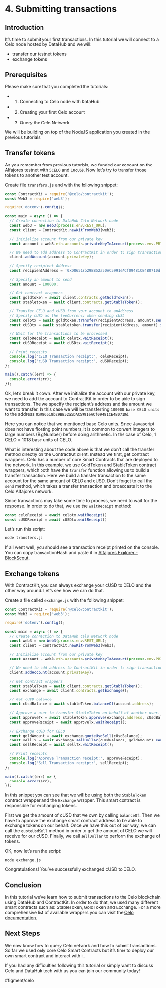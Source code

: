 # 4. Submitting transactions
## Introduction
It’s time to submit your first transactions. In this tutorial we will connect to a Celo node hosted by DataHub and we will:
* transfer our testnet tokens
* exchange tokens

## Prerequisites
Please make sure that you completed the tutorials:
* 1. Connecting to Celo node with DataHub
* 2. Creating your first Celo account
* 3. Query the Celo Network

We will be building on top of the NodeJS application you created in the previous tutorials.

## Transfer tokens
As you remember from previous tutorials, we funded our account on the Alfajores testnet with `5CELO` and `10cUSD`. Now let’s try to transfer those tokens to another test account.

Create file `transfers.js` and with the following snippet:

```javascript
const ContractKit = require('@celo/contractkit');
const Web3 = require('web3');

require('dotenv').config();

const main = async () => {
  // Create connection to DataHub Celo Network node
  const web3 = new Web3(process.env.REST_URL);
  const client = ContractKit.newKitFromWeb3(web3);

  // Initialize account from our private key
  const account = web3.eth.accounts.privateKeyToAccount(process.env.PRIVATE_KEY);

  // We need to add address to ContractKit in order to sign transactions
  client.addAccount(account.privateKey);

  // Specify recipient Address
  const recipientAddress = '0xD86518b29BB52a5DAC5991eACf09481CE4B0710d';

  // Specify an amount to send
  const amount = 100000;

  // Get contract wrappers
  const goldtoken = await client.contracts.getGoldToken();
  const stabletoken = await client.contracts.getStableToken();

  // Transfer CELO and cUSD from your account to anAddress
  // Specify cUSD as the feeCurrency when sending cUSD
  const celotx = await goldtoken.transfer(recipientAddress, amount).send({from: account.address});
  const cUSDtx = await stabletoken.transfer(recipientAddress, amount).send({from: account.address, feeCurrency: stabletoken.address});

  // Wait for the transactions to be processed
  const celoReceipt = await celotx.waitReceipt();
  const cUSDReceipt = await cUSDtx.waitReceipt();

  // Print receipts
  console.log('CELO Transaction receipt:', celoReceipt);
  console.log('cUSD Transaction receipt:', cUSDReceipt);
};

main().catch((err) => {
  console.error(err);
});
```

Ok, let’s break it down.
After we initialize the account with our private key, we need to add the account to ContractKit in order to be able to sign transactions. The we specify the recipient’s address and the amount we want to transfer. In this case we will be transferring `100000 base CELO units` to the address `0xD86518b29BB52a5DAC5991eACf09481CE4B0710d`. 

Here you can notice that we mentioned base Celo units. Since Javascript does not have floating point numbers, it is common to convert integers to large numbers (BigNumber) before doing arithmetic. In the case of Celo, 1 CELO = 1018 base units of CELO.

What is interesting about the code above is that we don’t call the transfer method directly on the ContractKit client. Instead we first, get contract wrappers. Celo has a number of core Smart Contracts that are deployed to the network. In this example. we use GoldToken and StableToken contract wrappers, which both have the `transfer` function allowing us to build a transfer transaction. Here we build a transfer transaction to the same account for the same amount of CELO and cUSD. Don’t forget to call the `send` method, which takes a transfer transaction and broadcasts it to the Celo Alfajores network.

Since transactions may take some time to process, we need to wait for the response. In order to do that, we use the `waitReceipt` method:

```javascript
const celoReceipt = await celotx.waitReceipt()
const cUSDReceipt = await cUSDtx.waitReceipt()
```

Let’s run this script:

```bash
node transfers.js
```

If all went well, you should see a transaction receipt printed on the console.  You can copy transactionHash and paste it in [Alfajores Explorer - BlockScout](https://alfajores-blockscout.celo-testnet.org/txs).

## Exchange tokens
With ContractKit, you can always exchange your cUSD to CELO and the other way around. Let’s see how we can do that.

Create a file called `exchange.js` with the following snippet:

```javascript
const ContractKit = require('@celo/contractkit');
const Web3 = require('web3');

require('dotenv').config();

const main = async () => {
  // Create connection to DataHub Celo Network node
  const web3 = new Web3(process.env.REST_URL);
  const client = ContractKit.newKitFromWeb3(web3);

  // Initialize account from our private key
  const account = web3.eth.accounts.privateKeyToAccount(process.env.PRIVATE_KEY);

  // We need to add address to ContractKit in order to sign transactions
  client.addAccount(account.privateKey);

  // Get contract wrappers
  const stableToken = await client.contracts.getStableToken();
  const exchange = await client.contracts.getExchange();

  // Get cUSD balance
  const cUsdBalance = await stableToken.balanceOf(account.address);

  // Approve a user to transfer StableToken on behalf of another user.
  const approveTx = await stableToken.approve(exchange.address, cUsdBalance).send({from: account.address});
  const approveReceipt = await approveTx.waitReceipt();

  // Exchange cUSD for CELO
  const goldAmount = await exchange.quoteUsdSell(cUsdBalance);
  const sellTx = await exchange.sellDollar(cUsdBalance, goldAmount).send({from: account.address})
  const sellReceipt = await sellTx.waitReceipt();

  // Print receipts
  console.log('Approve Transaction receipt:', approveReceipt);
  console.log('Sell Transaction receipt:', sellReceipt);
};

main().catch((err) => {
  console.error(err);
});
```

In this snippet you can see that we will be using both the `StableToken` contract wrapper and the `Exchange` wrapper. This smart contract is responsible for exchanging tokens.

First we get the amount of cUSD that we own by calling `balanceOf`. Then we have to approve the exchange smart contract address to be able to exchange tokens on our behalf. Once we have this out of our way, we can call the `quoteUsdSell` method in order to get the amount of CELO we will receive for our cUSD. Finally, we call `sellDollar` to perform the exchange of tokens.

OK, now let’s run the script:

```bash
node exchange.js
```

Congratulations! You’ve successfully exchanged cUSD to CELO. 

## Conclusion
In this tutorial we’ve learn how to submit transactions to the Celo blockchain using DataHub and ContractKit. In order to do that, we used many different smart contracts such as: StableToken,  GoldToken and Exchange. For a more comprehensive list of available wrappers you can visit the [Celo documentation](https://docs.celo.org/v/master/developer-guide/contractkit/contracts-wrappers-registry).

## Next Steps
We now know how to query Celo network and how to submit transactions. So far we used only core Celo Smart Contracts but it’s time to deploy our own smart contract and interact with it.

If you had any difficulties following this tutorial or simply want to discuss Celo and DataHub tech with us you can join our community today!

#figment/celo
